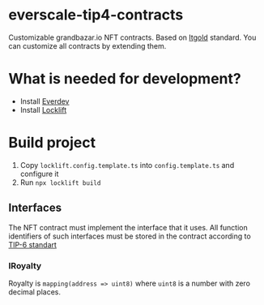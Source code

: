 # everscale-tip4-contracts

Customizable grandbazar.io NFT contracts. Based on [Itgold](https://github.com/itgoldio/everscale-tip) standard. You can customize all contracts by extending them.

# What is needed for development?

- Install [Everdev](https://github.com/tonlabs/everdev)
- Install [Locklift](https://github.com/broxus/locklift)

# Build project

1. Copy ```locklift.config.template.ts``` into ```config.template.ts``` and configure it 
2. Run ```npx locklift build```

## Interfaces
The NFT contract must implement the interface that it uses. 
All function identifiers of such interfaces must be stored in the contract according to 
[TIP-6 standart](https://docs.nftalliance.org/standard/TIP-6.1 "TIP-6")

### IRoyalty
Royalty is ```mapping(address => uint8)``` where ```uint8``` is a number with zero decimal places.
